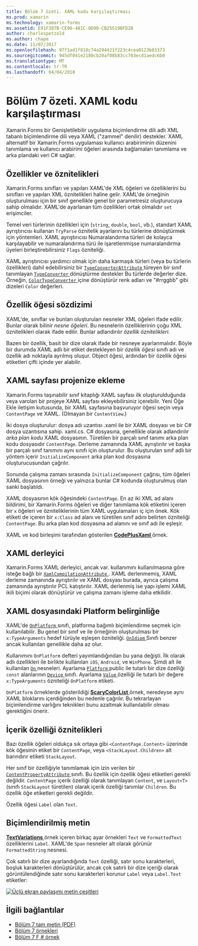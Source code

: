 ```yaml
---
title: Bölüm 7 özeti. XAML kodu karşılaştırması
ms.prod: xamarin
ms.technology: xamarin-forms
ms.assetid: E91F387B-CE90-481C-8D90-CB25519BFD2B
author: charlespetzold
ms.author: chape
ms.date: 11/07/2017
ms.openlocfilehash: 97f1ad1f818c74a294421f223c4cea0123b83373
ms.sourcegitcommit: 945df041e2180cb20af08b83cc703ecd1aedc6b0
ms.translationtype: MT
ms.contentlocale: tr-TR
ms.lasthandoff: 04/04/2018
---
```

# <a name="summary-of-chapter-7-xaml-vs-code"></a>Bölüm 7 özeti. XAML kodu karşılaştırması

Xamarin.Forms bir Genişletilebilir uygulama biçimlendirme dili adlı XML tabanlı biçimlendirme dili veya XAML ("zammel" denilir) destekler. XAML alternatif bir Xamarin.Forms uygulaması kullanıcı arabiriminin düzenini tanımlama ve kullanıcı arabirimi öğeleri arasında bağlamaları tanımlama ve arka plandaki veri C# sağlar.

## <a name="properties-and-attributes"></a>Özellikler ve öznitelikleri

Xamarin.Forms sınıfları ve yapıları XAML'de XML öğeleri ve özelliklerini bu sınıfları ve yapıları XML öznitelikleri haline gelir. XAML'de örneğinin oluşturulması için bir sınıf genellikle genel bir parametresiz oluşturucuya sahip olmalıdır. XAML'de ayarlanan tüm özellikleri ortak olmalıdır `set` erişimciler.

Temel veri türlerinin özellikleri için (`string`, `double`, `bool`, vb.), standart XAML ayrıştırıcısı kullanan `TryParse` öznitelik ayarlarını bu türlerine dönüştürmek için yöntemleri. XAML ayrıştırıcısı Numaralandırma türleri de kolayca karşılayabilir ve numaralandırma türü ile işaretlenmişse numaralandırma üyeleri birleştirebilirsiniz `Flags` özniteliği.

XAML ayrıştırıcısı yardımcı olmak için daha karmaşık türleri (veya bu türlerin özellikleri) dahil edebilirsiniz bir [ `TypeConverterAttribute` ](https://developer.xamarin.com/api/type/Xamarin.Forms.TypeConverterAttribute/) türeyen bir sınıf tanımlayan [ `TypeConverter` ](https://developer.xamarin.com/api/type/Xamarin.Forms.TypeConverter/) dönüştürme destekler Bu türlerde değerler dize. Örneğin, [ `ColorTypeConverter` ](https://developer.xamarin.com/api/type/Xamarin.Forms.ColorTypeConverter/) içine dönüştürür renk adları ve "#rrggbb" gibi dizeleri `Color` değerleri.

## <a name="property-element-syntax"></a>Özellik öğesi sözdizimi

XAML'de, sınıflar ve bunları oluşturulan nesneler XML öğeleri ifade edilir. Bunlar olarak bilinir *nesne öğeleri*. Bu nesnelerin özelliklerinin çoğu XML öznitelikleri olarak ifade edilir. Bunlar adlandırılır *özellik öznitelikleri*.

Bazen bir özellik, basit bir dize olarak ifade bir nesneye ayarlanmalıdır. Böyle bir durumda XAML adlı bir etiket destekleyen bir *özellik öğesi* sınıfı adı ve özellik adı noktayla ayrılmış oluşur. Object öğesi, ardından bir özellik öğesi etiketleri çifti içinde yer alabilir.

## <a name="adding-a-xaml-page-to-your-project"></a>XAML sayfası projenize ekleme

Xamarin.Forms taşınabilir sınıf kitaplığı XAML sayfası ilk oluşturulduğunda veya varolan bir projeye XAML sayfası ekleyebilirsiniz içerebilir. Yeni Öğe Ekle iletişim kutusunda, bir XAML sayfasına başvuruyor öğesi seçin veya `ContentPage` ve XAML. (Olmayan bir `ContentView`.)

İki dosya oluşturulur: dosya adı uzantısı .xaml ile bir XAML dosyası ve bir C# dosya uzantısına sahip. xaml.cs. C# dosyasına, genellikle olarak adlandırılır *arka plan kodu* XAML dosyasının. Türetilen bir parçalı sınıf tanımı arka plan kodu dosyasıdır `ContentPage`. Derleme zamanında XAML ayrıştırılır ve başka bir parçalı sınıf tanımını aynı sınıfı için oluşturulur. Bu oluşturulan sınıf adlı bir yöntem içerir `InitializeComponent` arka plan kod dosyasına oluşturucusundan çağrılır.

Sonunda çalışma zamanı sırasında `InitializeComponent` çağrısı, tüm öğeleri XAML dosyasının örneği ve yalnızca bunlar C# kodunda oluşturulmuş olan sanki başlatıldı.

XAML dosyasının kök öğesindeki `ContentPage`. En az iki XML ad alanı bildirimi, bir Xamarin.Forms öğeleri ve diğer tanımlama kök etiketini içeren bir `x` öğeleri ve özniteliklerinin tüm XAML uygulamaları iç için önek. Kök etiketi de içeren bir `x:Class` ad alanı ve türetilen sınıf adını belirten özniteliği `ContentPage`. Bu arka plan kod dosyasına ad alanını ve sınıf adı ile eşleşir.

XAML ve kod birleşimi tarafından gösterilen [ **CodePlusXaml** ](https://github.com/xamarin/xamarin-forms-book-samples/tree/master/Chapter07) örnek.

## <a name="the-xaml-compiler"></a>XAML derleyici

Xamarin.Forms XAML derleyici, ancak var. kullanımını kullanılmasına göre isteğe bağlı bir [ `XamlCompilationAttribute` ](https://developer.xamarin.com/api/type/Xamarin.Forms.Xaml.XamlCompilationAttribute/). XAML derlenmemiş, XAML derleme zamanında ayrıştırılır ve XAML dosyası burada, ayrıca çalışma zamanında ayrıştırılır PCL katıştırılır. XAML derlenmiş ise yapı işlemi XAML ikili biçimi olarak dönüştürür ve çalışma zamanı işleme daha etkilidir.

## <a name="platform-specificity-in-the-xaml-file"></a>XAML dosyasındaki Platform belirginliğe

XAML'de [ `OnPlatform` ](https://developer.xamarin.com/api/type/Xamarin.Forms.OnPlatform%3CT%3E/) sınıfı, platforma bağımlı biçimlendirme seçmek için kullanılabilir. Bu genel bir sınıf ve ile örneğinin oluşturulması bir `x:TypeArguments` hedef türüyle eşleşen özniteliği. [ `OnIdiom` ](https://developer.xamarin.com/api/type/Xamarin.Forms.OnIdiom%3CT%3E/) Sınıfı benzer ancak kullanılan genellikle daha az olur.

Kullanımını `OnPlatform` defteri yayımlandığından bu yana değişti. İlk olarak adlı özellikleri ile birlikte kullanılan `iOS`, `Android`, ve `WinPhone`. Şimdi alt ile kullanılan [ `On` ](https://developer.xamarin.com/api/type/Xamarin.Forms.On/) nesneleri. Ayarlama [ `Platform` ](https://developer.xamarin.com/api/property/Xamarin.Forms.On.Platform/) public ile tutarlı bir dize özelliği `const` alanlarının [ `Device` ](https://developer.xamarin.com/api/type/Xamarin.Forms.Device/) sınıfı. Ayarlama [ `Value` ](https://developer.xamarin.com/api/property/Xamarin.Forms.On.Value/) özelliği ile tutarlı bir değere `x:TypeArguments` özniteliği `OnPlatform` etiketi.

`OnPlatform` örneklerde gösterildiği [ **ScaryColorList** ](https://github.com/xamarin/xamarin-forms-book-samples/tree/master/Chapter07/ScaryColorList) örnek, neredeyse aynı XAML bloklarını içerdiğinden bu nedenle çağrılır. Bu tekrarlayan biçimlendirme varlığını teknikleri bunu azaltmak kullanılabilir olması gerektiğini önerir.

## <a name="the-content-property-attributes"></a>İçerik özelliği öznitelikleri

Bazı özellik öğeleri oldukça sık ortaya gibi `<ContentPage.Content>` üzerinde kök öğesinin etiket bir `ContentPage`, veya `<StackLayout.Children>` alt barındırır etiketi `StackLayout`.

Her sınıf bir özelliğiyle tanımlamak için izin verilen bir [ `ContentPropertyAttribute` ](https://developer.xamarin.com/api/type/Xamarin.Forms.ContentPropertyAttribute/) sınıfı. Bu özellik için özellik öğesi etiketleri gerekli değildir. `ContentPage` içerik özelliği olarak tanımlayan `Content`, ve `Layout<T>` (sınıfı `StackLayout` türetilen) olarak içerik özelliği tanımlar `Children`. Bu özellik öğe etiketleri gerekli değildir.

Özellik öğesi `Label` olan `Text`.

## <a name="formatted-text"></a>Biçimlendirilmiş metin

[ **TextVariations** ](https://github.com/xamarin/xamarin-forms-book-samples/tree/master/Chapter07/TextVariations) örnek içeren birkaç ayar örnekleri `Text` ve `FormattedText` özelliklerini `Label`. XAML'de `Span` nesneler alt olarak görünür `FormattedString` nesnesi.

 Çok satırlı bir dize ayarlandığında `Text` özelliği, satır sonu karakterleri, boşluk karakterleri dönüştürülür, ancak çok satırlı bir dize içeriği olarak görüntülendiğinde satır sonu karakterleri korunur `Label` veya `Label.Text` etiketler:

 [![Üçlü ekran paylaşımı metin çeşitleri](images/ch07fg03-small.png "biçimlendirilmiş metin Çeşitlemeler")](images/ch07fg03-large.png#lightbox "biçimlendirilmiş metin farklılıkları")



## <a name="related-links"></a>İlgili bağlantılar

- [Bölüm 7 tam metin (PDF)](https://download.xamarin.com/developer/xamarin-forms-book/XamarinFormsBook-Ch07-Apr2016.pdf)
- [Bölüm 7 örnekleri](https://github.com/xamarin/xamarin-forms-book-samples/tree/master/Chapter07)
- [Bölüm 7 F # örnek](https://github.com/xamarin/xamarin-forms-book-samples/tree/master/Chapter07/FS/CodePlusXaml)
